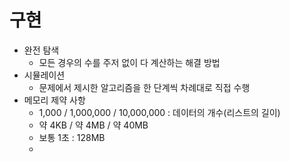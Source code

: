 # 구현
* 완전 탐색
  * 모든 경우의 수를 주저 없이 다 계산하는 해결 방법
* 시뮬레이션
  * 문제에서 제시한 알고리즘을 한 단계씩 차례대로 직접 수행
* 메모리 제약 사항
  * 1,000 / 1,000,000 / 10,000,000 : 데이터의 개수(리스트의 길이)
  * 약 4KB / 약 4MB / 약 40MB
  * 보통 1초 : 128MB
  * 